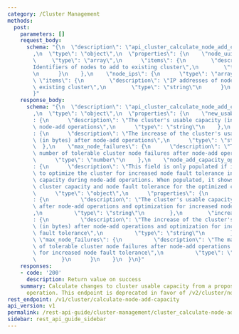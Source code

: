 ```yaml
---
category: /Cluster Management
methods:
  post:
    parameters: []
    request_body:
      schema: "{\n  \"description\": \"api_cluster_calculate_node_add_capacity_request\"\
        ,\n  \"type\": \"object\",\n  \"properties\": {\n    \"node_uuids\": {\n \
        \     \"type\": \"array\",\n      \"items\": {\n        \"description\": \"\
        Identifiers of nodes to add to existing cluster\",\n        \"type\": \"string\"\
        \n      }\n    },\n    \"node_ips\": {\n      \"type\": \"array\",\n     \
        \ \"items\": {\n        \"description\": \"IP addresses of nodes to add to\
        \ existing cluster\",\n        \"type\": \"string\"\n      }\n    }\n  }\n\
        }"
    response_body:
      schema: "{\n  \"description\": \"api_cluster_calculate_node_add_capacity_response\"\
        ,\n  \"type\": \"object\",\n  \"properties\": {\n    \"new_usable_capacity_in_bytes\"\
        : {\n      \"description\": \"The cluster's usable capacity (in bytes) after\
        \ node-add operations\",\n      \"type\": \"string\"\n    },\n    \"increase_from_current_usable_capacity_in_bytes\"\
        : {\n      \"description\": \"The increase of the cluster's usable capacity\
        \ (in bytes) after node-add operations\",\n      \"type\": \"string\"\n  \
        \  },\n    \"max_node_failures\": {\n      \"description\": \"The maximum\
        \ number of tolerable cluster node failures after node-add operations\",\n\
        \      \"type\": \"number\"\n    },\n    \"node_add_capacity_optimized_for_fault_tolerance\"\
        : {\n      \"description\": \"This field is only populated if it is possible\
        \ to optimize the cluster for increased node fault tolerance instead of usable\
        \ capacity during node-add operations. When populated, it shows the usable\
        \ cluster capacity and node fault tolerance for the optimized cluster.\",\n\
        \      \"type\": \"object\",\n      \"properties\": {\n        \"new_usable_capacity_in_bytes\"\
        : {\n          \"description\": \"The cluster's usable capacity (in bytes)\
        \ after node-add operations and optimization for increased node fault tolerance\"\
        ,\n          \"type\": \"string\"\n        },\n        \"increase_from_current_usable_capacity_in_bytes\"\
        : {\n          \"description\": \"The increase of the cluster's usable capacity\
        \ (in bytes) after node-add operations and optimization for increased node\
        \ fault tolerance\",\n          \"type\": \"string\"\n        },\n       \
        \ \"max_node_failures\": {\n          \"description\": \"The maximum number\
        \ of tolerable cluster node failures after node-add operations and optimization\
        \ for increased node fault tolerance\",\n          \"type\": \"number\"\n\
        \        }\n      }\n    }\n  }\n}"
    responses:
    - code: '200'
      description: Return value on success
    summary: Calculate changes to cluster usable capacity from a proposed node-add
      operation. This endpoint is deprecated in favor of /v2/cluster/nodes/dry-run.
rest_endpoint: /v1/cluster/calculate-node-add-capacity
api_version: v1
permalink: /rest-api-guide/cluster-management/cluster_calculate-node-add-capacity.html
sidebar: rest_api_guide_sidebar
---
```

